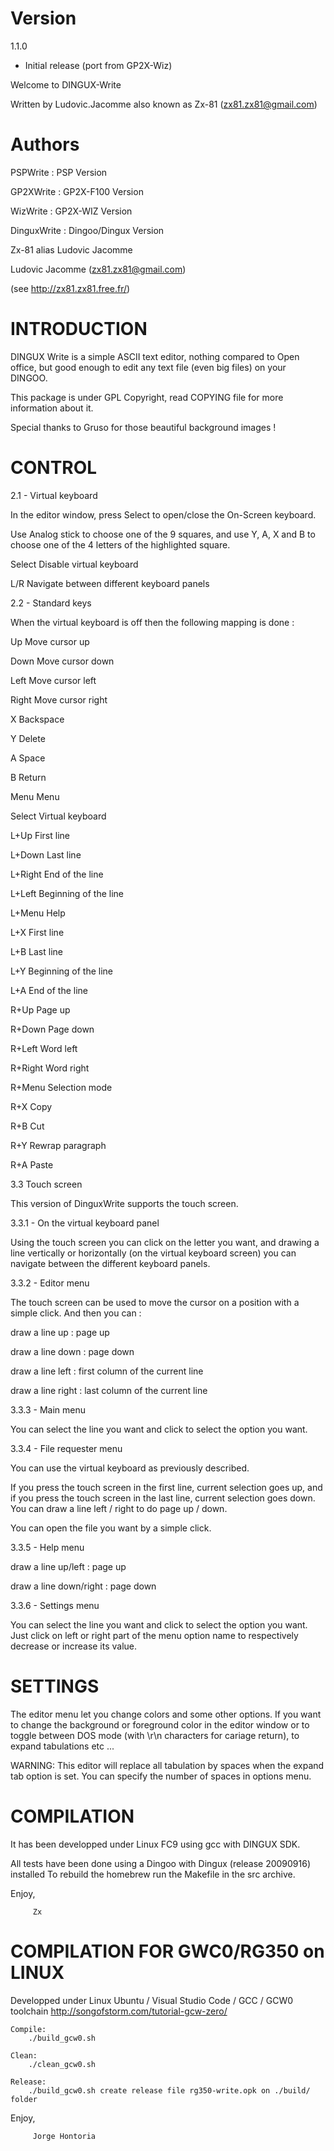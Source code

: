 # Version
1.1.0

- Initial release (port from GP2X-Wiz)

Welcome to DINGUX-Write

Written by Ludovic.Jacomme also known as Zx-81 (zx81.zx81@gmail.com)

# Authors

PSPWrite    : PSP Version

GP2XWrite   : GP2X-F100 Version

WizWrite    : GP2X-WIZ Version

DinguxWrite : Dingoo/Dingux Version

  Zx-81 alias Ludovic Jacomme

  Ludovic Jacomme (zx81.zx81@gmail.com)

  (see http://zx81.zx81.free.fr/)


# INTRODUCTION   

  DINGUX Write is a simple ASCII text editor, nothing compared to Open office, but good enough to edit any text file (even big files) on your DINGOO.

  This package is under GPL Copyright, read COPYING file for more information about it.

  Special thanks to Gruso for those beautiful background images !


# CONTROL

2.1 - Virtual keyboard

In the editor window, press Select to open/close the On-Screen keyboard.

Use Analog stick to choose one of the 9 squares, and use Y, A, X and B to choose one of the 4 letters of the highlighted square.

Select  Disable virtual keyboard

L/R     Navigate between different keyboard panels 

2.2 - Standard keys

When the virtual keyboard is off then the following mapping is done :

  Up          Move cursor up

  Down        Move cursor down

  Left        Move cursor left

  Right       Move cursor right

  X           Backspace

  Y           Delete

  A           Space 

  B           Return

  Menu        Menu

  Select      Virtual keyboard


  L+Up        First line

  L+Down      Last line

  L+Right     End of the line

  L+Left      Beginning of the line


  L+Menu      Help


  L+X         First line

  L+B         Last line

  L+Y         Beginning of the line

  L+A         End of the line

  
  R+Up        Page up

  R+Down      Page down

  R+Left      Word left

  R+Right     Word right


  R+Menu      Selection mode


  R+X         Copy

  R+B         Cut

  R+Y         Rewrap paragraph

  R+A         Paste


3.3 Touch screen

  This version of DinguxWrite supports the touch screen.

3.3.1 - On the virtual keyboard panel

  Using the touch screen you can click on the letter you want, and drawing a  line vertically or horizontally (on the virtual keyboard screen) you can navigate between the different keyboard panels.

3.3.2 - Editor menu 

  The touch screen can be used to move the cursor on a position with a simple click. And then you can :

  draw a line up    : page up

  draw a line down  : page down

  draw a line left  : first column of the current line

  draw a line right : last column of the current line

3.3.3 - Main menu

  You can select the line you want and click to select the option you want.

3.3.4 - File requester menu

  You can use the virtual keyboard as previously described.

  If you press the touch screen in the first line, current selection goes up, and if you press the touch screen in the last line, current selection goes down. You can draw a line left / right to do page up / down.
  
  You can open the file you want by a simple click.

3.3.5 - Help menu

  draw a line up/left     : page up

  draw a line down/right  : page down

3.3.6 - Settings menu

  You can select the line you want and click to select the option you want. Just click on left or right part of the menu option name to respectively decrease or increase its value.


# SETTINGS

The editor menu let you change colors and some other options.  If you want to change the background or foreground color in the editor window or to toggle between DOS mode (with \r\n characters for cariage return), to expand tabulations etc ...
 
WARNING: This editor will replace all tabulation by spaces when the expand tab option is set. You can specify the number of spaces in options menu.
  
# COMPILATION

  It has been developped under Linux FC9 using gcc with DINGUX SDK. 
  
  All tests have been done using a Dingoo with Dingux (release 20090916) installed To rebuild the homebrew run the Makefile in the src archive.


  Enjoy,
  
         Zx


# COMPILATION FOR GWC0/RG350 on LINUX
  Developped under Linux Ubuntu / Visual Studio Code / GCC / GCW0 toolchain
  http://songofstorm.com/tutorial-gcw-zero/
  
    Compile:
        ./build_gcw0.sh

    Clean:
        ./clean_gcw0.sh

    Release: 
        ./build_gcw0.sh create release file rg350-write.opk on ./build/ folder

  Enjoy,
  
         Jorge Hontoria

